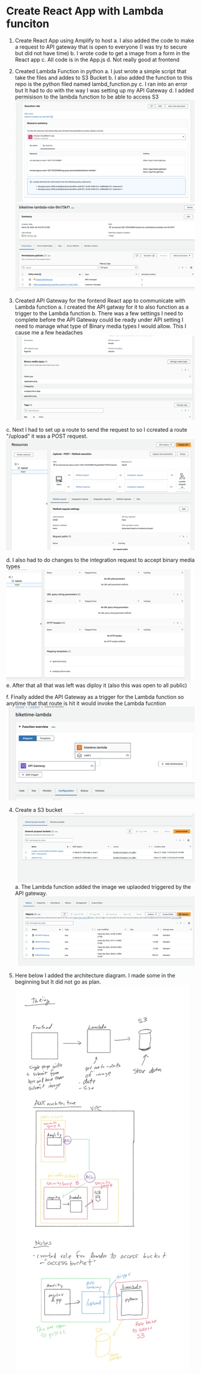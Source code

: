 # Create React App with Lambda funciton

1. Create React App using Amplify to host 
    a. I also added the code to make a request to API gateway that is open to everyone (I was try to secure but did not have time)
    b. I wrote code to get a image from a form in the React app
    c. All code is in the App.js
    d. Not really good at frontend

2. Created Lambda Function in python
 a. I just wrote a simple script that take the files and addes to S3 Bucket
 b. I also added the function to this repo is the python filed named lambd_function.py
 c. I ran into an error but It had to do with the way I was setting up my API Gateway
 d. I added permisison to the lambda function to be able to access S3
    ![image info](./imgs/Screenshot2.png)
    ![image info](./imgs/Screenshot1.png)

3. Created API Gateway for the fontend React app to communicate with Lambda function
 a. I created the API gatway for it to also function as a trigger to the Lambda function
 b. There was a few settings I need to complete before the API Gateway could be ready under API setting I need to manage what type of Binary media types I would allow. This I cause me a few headaches
    ![image info](./imgs/Screenshot3.png)

 c. Next I had to set up a route to send the request to so I ccreated a route "/upload" it was a POST request. 
    ![image info](./imgs/Screenshot4.png)

 d. I also had to do changes to the integration request to accept binary media types
    ![image info](./imgs/Screenshot5.png)
 e. After that all that was left was diploy it (also this was open to all public)

 f. Finally added the API Gateway as a trigger for the Lambda function so anytime that that route is hit it would invoke the Lambda fucntion
    ![image info](./imgs/Screenshot6.png)

4. Create a S3 bucket
    ![image info](./imgs/Screenshot7.png)
 a. The Lambda function added the image we uplaoded triggered by the API gateway. 
    ![image info](./imgs/Screenshot8.png)

5. Here below I added the architecture diagram. I made some in the beginning but It did not go as plan.
    ![image info](./imgs/Thinking.png)